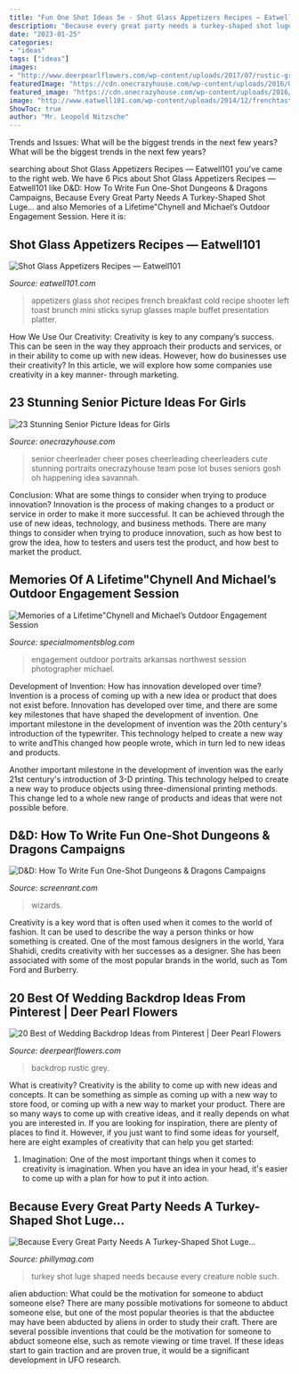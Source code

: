 ```yaml
---
title: "Fun One Shot Ideas 5e - Shot Glass Appetizers Recipes — Eatwell101"
description: "Because every great party needs a turkey-shaped shot luge..."
date: "2023-01-25"
categories:
- "ideas"
tags: ["ideas"]
images:
- "http://www.deerpearlflowers.com/wp-content/uploads/2017/07/rustic-grey-wedding-backdrop.jpg"
featuredImage: "https://cdn.onecrazyhouse.com/wp-content/uploads/2016/08/cheerleader-picture.jpg"
featured_image: "https://cdn.onecrazyhouse.com/wp-content/uploads/2016/08/cheerleader-picture.jpg"
image: "http://www.eatwell101.com/wp-content/uploads/2014/12/frenchtast-appetizers-in-a-shooter-glass.jpg"
ShowToc: true
author: "Mr. Leopold Nitzsche"
---
```



Trends and Issues: What will be the biggest trends in the next few years?
What will be the biggest trends in the next few years?

	

		
searching about Shot Glass Appetizers Recipes — Eatwell101 you've came to the right web. We have 6 Pics about Shot Glass Appetizers Recipes — Eatwell101 like D&amp;D: How To Write Fun One-Shot Dungeons &amp; Dragons Campaigns, Because Every Great Party Needs A Turkey-Shaped Shot Luge... and also Memories of a Lifetime&quot;Chynell and Michael’s Outdoor Engagement Session. Here it is:
		
    
## Shot Glass Appetizers Recipes — Eatwell101

<img loading=lazy src="http://www.eatwell101.com/wp-content/uploads/2014/12/frenchtast-appetizers-in-a-shooter-glass.jpg" onerror="this.onerror=null;this.src='https://tse2.mm.bing.net/th?id=OIP.DIxivHnIvbzLfOCUomz-TwHaE7&amp;pid=15.1';" alt="Shot Glass Appetizers Recipes — Eatwell101">

_Source: eatwell101.com_

>appetizers glass shot recipes french breakfast cold recipe shooter left toast brunch mini sticks syrup glasses maple buffet presentation platter. 

	

How We Use Our Creativity:
Creativity is key to any company’s success. This can be seen in the way they approach their products and services, or in their ability to come up with new ideas. However, how do businesses use their creativity? In this article, we will explore how some companies use creativity in a key manner- through marketing.

    
## 23 Stunning Senior Picture Ideas For Girls

<img loading=lazy src="https://cdn.onecrazyhouse.com/wp-content/uploads/2016/08/cheerleader-picture.jpg" onerror="this.onerror=null;this.src='https://tse2.mm.bing.net/th?id=OIP.1z1uG-Hh370Qrnw2DCwNLAHaLH&amp;pid=15.1';" alt="23 Stunning Senior Picture Ideas for Girls">

_Source: onecrazyhouse.com_

>senior cheerleader cheer poses cheerleading cheerleaders cute stunning portraits onecrazyhouse team pose lot buses seniors gosh oh happening idea savannah. 

	

Conclusion: What are some things to consider when trying to produce innovation?
Innovation is the process of making changes to a product or service in order to make it more successful. It can be achieved through the use of new ideas, technology, and business methods. There are many things to consider when trying to produce innovation, such as how best to grow the idea, how to testers and users test the product, and how best to market the product.

    
## Memories Of A Lifetime&quot;Chynell And Michael’s Outdoor Engagement Session

<img loading=lazy src="http://specialmomentsblog.com/wp-content/uploads/2014/02/Southern-Engagement-Portraits-Outdoor-Engagement-Ideas-Outdoor-Engagement-Pictures_0003.jpg" onerror="this.onerror=null;this.src='https://tse1.mm.bing.net/th?id=OIP.hSF__l526RzGnsD9UpkDpwHaLF&amp;pid=15.1';" alt="Memories of a Lifetime&quot;Chynell and Michael’s Outdoor Engagement Session">

_Source: specialmomentsblog.com_

>engagement outdoor portraits arkansas northwest session photographer michael. 

	

Development of Invention: How has innovation developed over time?
Invention is a process of coming up with a new idea or product that does not exist before. Innovation has developed over time, and there are some key milestones that have shaped the development of invention. 
One important milestone in the development of invention was the 20th century's introduction of the typewriter. This technology helped to create a new way to write andThis changed how people wrote, which in turn led to new ideas and products. 

Another important milestone in the development of invention was the early 21st century's introduction of 3-D printing. This technology helped to create a new way to produce objects using three-dimensional printing methods. This change led to a whole new range of products and ideas that were not possible before.

    
## D&amp;D: How To Write Fun One-Shot Dungeons &amp; Dragons Campaigns

<img loading=lazy src="https://static2.srcdn.com/wordpress/wp-content/uploads/2020/11/Dungeons-and-Dragons-How-to-Make-a-Fun-One-Shot-Xanathar.jpg" onerror="this.onerror=null;this.src='https://tse2.mm.bing.net/th?id=OIP.QzEZ1XnTW9XLtyBbIoa93wHaDt&amp;pid=15.1';" alt="D&amp;D: How To Write Fun One-Shot Dungeons &amp; Dragons Campaigns">

_Source: screenrant.com_

>wizards. 

	

Creativity is a key word that is often used when it comes to the world of fashion. It can be used to describe the way a person thinks or how something is created. One of the most famous designers in the world, Yara Shahidi, credits creativity with her successes as a designer. She has been associated with some of the most popular brands in the world, such as Tom Ford and Burberry.

    
## 20 Best Of Wedding Backdrop Ideas From Pinterest | Deer Pearl Flowers

<img loading=lazy src="http://www.deerpearlflowers.com/wp-content/uploads/2017/07/rustic-grey-wedding-backdrop.jpg" onerror="this.onerror=null;this.src='https://tse3.mm.bing.net/th?id=OIP.VDaBG2qBSEUARPcH1DFJmgHaJP&amp;pid=15.1';" alt="20 Best of Wedding Backdrop Ideas from Pinterest | Deer Pearl Flowers">

_Source: deerpearlflowers.com_

>backdrop rustic grey. 

	

What is creativity?
Creativity is the ability to come up with new ideas and concepts. It can be something as simple as coming up with a new way to store food, or coming up with a new way to market your product. There are so many ways to come up with creative ideas, and it really depends on what you are interested in. If you are looking for inspiration, there are plenty of places to find it. However, if you just want to find some ideas for yourself, here are eight examples of creativity that can help you get started: 
1) Imagination: One of the most important things when it comes to creativity is imagination. When you have an idea in your head, it's easier to come up with a plan for how to put it into action.

    
## Because Every Great Party Needs A Turkey-Shaped Shot Luge...

<img loading=lazy src="https://cdn10.phillymag.com/wp-content/uploads/2016/11/turkeyBig.jpg" onerror="this.onerror=null;this.src='https://tse2.mm.bing.net/th?id=OIP.c-W6W305WK7KQpZIAJZ3jAHaEo&amp;pid=15.1';" alt="Because Every Great Party Needs A Turkey-Shaped Shot Luge...">

_Source: phillymag.com_

>turkey shot luge shaped needs because every creature noble such. 

	

alien abduction: What could be the motivation for someone to abduct someone else?
There are many possible motivations for someone to abduct someone else, but one of the most popular theories is that the abductee may have been abducted by aliens in order to study their craft. There are several possible inventions that could be the motivation for someone to abduct someone else, such as remote viewing or time travel. If these ideas start to gain traction and are proven true, it would be a significant development in UFO research.

